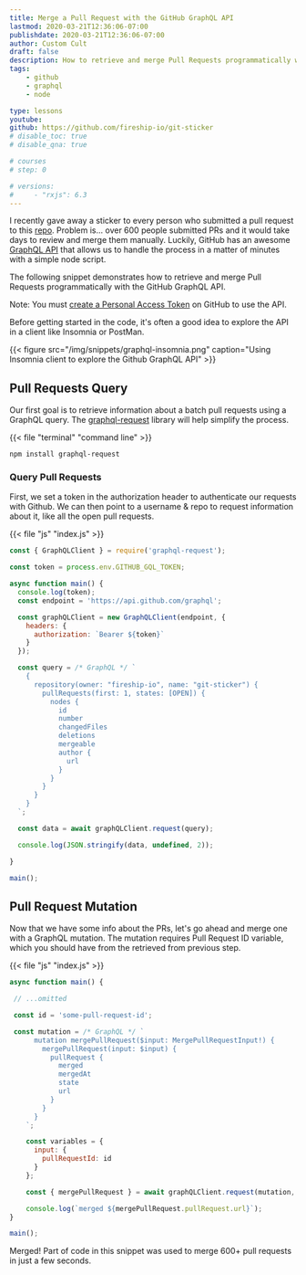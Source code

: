 ```yaml
---
title: Merge a Pull Request with the GitHub GraphQL API
lastmod: 2020-03-21T12:36:06-07:00
publishdate: 2020-03-21T12:36:06-07:00
author: Custom Cult
draft: false
description: How to retrieve and merge Pull Requests programmatically with the GitHub GraphQL API. 
tags: 
    - github
    - graphql
    - node

type: lessons
youtube: 
github: https://github.com/fireship-io/git-sticker
# disable_toc: true
# disable_qna: true

# courses
# step: 0

# versions: 
#     - "rxjs": 6.3
---
```


I recently gave away a sticker to every person who submitted a pull request to this [repo](https://github.com/fireship-io/git-sticker). Problem is... over 600 people submitted PRs and it would take days to review and merge them manually. Luckily, GitHub has an awesome [GraphQL API](https://developer.github.com/v4/) that allows us to handle the process in a matter of minutes with a simple node script. 

The following snippet demonstrates how to retrieve and merge Pull Requests programmatically with the GitHub GraphQL API.

Note: You must [create a Personal Access Token](https://help.github.com/en/github/authenticating-to-github/creating-a-personal-access-token-for-the-command-line) on GitHub to use the API. 

Before getting started in the code, it's often a good idea to explore the API in a client like Insomnia or PostMan. 

{{< figure src="/img/snippets/graphql-insomnia.png" caption="Using Insomnia client to explore the Github GraphQL API" >}}

## Pull Requests Query

Our first goal is to retrieve information about a batch pull requests using a GraphQL query. The [graphql-request](https://github.com/prisma-labs/graphql-request) library will help simplify the process. 

{{< file "terminal" "command line" >}}
```text
npm install graphql-request
```

### Query Pull Requests

First, we set a token in the authorization header to authenticate our requests with Github. We can then point to a username & repo to request information about it, like all the open pull requests. 

{{< file "js" "index.js" >}}
```javascript
const { GraphQLClient } = require('graphql-request');

const token = process.env.GITHUB_GQL_TOKEN;

async function main() {
  console.log(token);
  const endpoint = 'https://api.github.com/graphql';

  const graphQLClient = new GraphQLClient(endpoint, {
    headers: {
      authorization: `Bearer ${token}`
    }
  });

  const query = /* GraphQL */ `
    {
      repository(owner: "fireship-io", name: "git-sticker") {
        pullRequests(first: 1, states: [OPEN]) {
          nodes {
            id
            number
            changedFiles
            deletions
            mergeable
            author {
              url
            }
          }
        }
      }
    }
  `;

  const data = await graphQLClient.request(query);

  console.log(JSON.stringify(data, undefined, 2));

}

main();
```

## Pull Request Mutation

Now that we have some info about the PRs, let's go ahead and merge one with a GraphQL mutation. The mutation requires Pull Request ID variable, which you should have from the retrieved from previous step. 

{{< file "js" "index.js" >}}
```javascript
async function main() {

 // ...omitted

 const id = 'some-pull-request-id';

 const mutation = /* GraphQL */ `
      mutation mergePullRequest($input: MergePullRequestInput!) {
        mergePullRequest(input: $input) {
          pullRequest {
            merged
            mergedAt
            state
            url
          }
        }
      }
    `;

    const variables = {
      input: {
        pullRequestId: id
      }
    };

    const { mergePullRequest } = await graphQLClient.request(mutation, variables);

    console.log(`merged ${mergePullRequest.pullRequest.url}`);
}

main();
```

Merged! Part of code in this snippet was used to merge 600+ pull requests in just a few seconds.